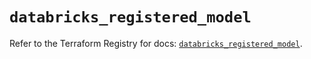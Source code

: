 # `databricks_registered_model`

Refer to the Terraform Registry for docs: [`databricks_registered_model`](https://registry.terraform.io/providers/databricks/databricks/1.86.0/docs/resources/registered_model).
